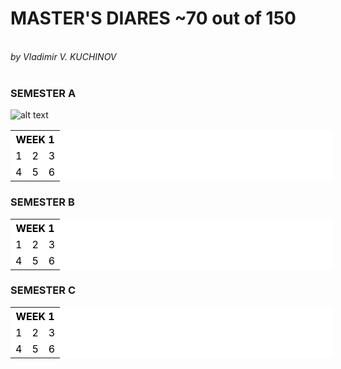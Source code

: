 <h1>MASTER'S DIARES ~70 out of 150</h1><br>
<i>by Vladimir V. KUCHINOV</i><br><br>


<h3>SEMESTER A</h3>


[fish]: https://raw.githubusercontent.com/vkuchinov/MasterDiares/master/SemesterA/WEEK1/There_Is_Always_A_Bigger_Fish/thumb.png "There Is Always A Bigger Fish"

![alt text][fish]

<table border="0" style="background-color:#FFFFFF;border-collapse:collapse;border:0px solid #FFCC00;color:#000000;width:516" cellpadding="0" cellspacing="0">
	<tr>
		<th colspan="3"><b>WEEK 1</b></td>
	</tr>
	<tr>
		<td>1</td>
		<td>2</td>
		<td>3</td>
	</tr>
	<tr>
		<td>4</td>
		<td>5</td>
		<td>6</td>
	</tr>
</table>

<h3>SEMESTER B</h3>

<table border="0" style="background-color:#FFFFFF;border-collapse:collapse;border:0px solid #FFCC00;color:#000000;width:516" cellpadding="0" cellspacing="0">
	<tr>
		<th colspan="3"><b>WEEK 1</b></td>
	</tr>
	<tr>
		<td>1</td>
		<td>2</td>
		<td>3</td>
	</tr>
	<tr>
		<td>4</td>
		<td>5</td>
		<td>6</td>
	</tr>
</table>

<h3>SEMESTER C</h3>

<table border="0" style="background-color:#FFFFFF;border-collapse:collapse;border:0px solid #FFCC00;color:#000000;width:516" cellpadding="0" cellspacing="0">
	<tr>
		<th colspan="3"><b>WEEK 1</b></td>
	</tr>
	<tr>
		<td>1</td>
		<td>2</td>
		<td>3</td>
	</tr>
	<tr>
		<td>4</td>
		<td>5</td>
		<td>6</td>
	</tr>
</table>
